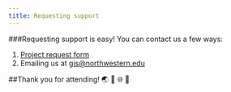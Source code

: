 ```yaml
---
title: Requesting support
---
```


###Requesting support is easy! You can contact us a few ways:

1) [Project request form](https://app.smartsheet.com/b/form/2f2ec327e6164f83b588b7bbe2e2b56f)
2) Emailing us at [gis@northwestern.edu](gis@northwestern.edu)


##Thank you for attending! 🌏 🎉 :globe_with_meridians: 💚
